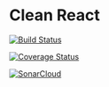 # Clean React

[![Build Status](https://app.travis-ci.com/liandro-silva/clean-react.svg?branch=main)](https://app.travis-ci.com/liandro-silva/clean-react)

[![Coverage Status](https://coveralls.io/repos/github/liandro-silva/clean-react/badge.svg?branch=main)](https://coveralls.io/github/liandro-silva/clean-react?branch=main)

[![SonarCloud](https://sonarcloud.io/images/project_badges/sonarcloud-white.svg)](https://sonarcloud.io/summary/new_code?id=liandro-silva_clean-react)
